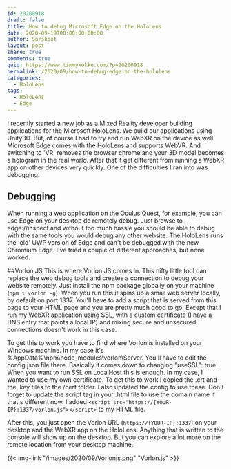 ```yaml
---
id: 20200918
draft: false
title: How to debug Microsoft Edge on the HoloLens
date: 2020-09-19T08:00:00+00:00
author: Sorskoot
layout: post
share: true
comments: true
guid: https://www.timmykokke.com/?p=20200918
permalink: /2020/09/how-to-debug-edge-on-the-hololens
categories:
  - HoloLens
tags:
  - HoloLens
  - Edge
---
```


I recently started a new job as a Mixed Reality developer building applications for the Microsoft HoloLens. We build our applications using Unity3D. But, of course I had to try and run WebXR on the device as well. Microsoft Edge comes with the HoloLens and supports WebVR. And switching to 'VR' removes the browser chrome and your 3D model becomes a hologram in the real world. After that it get different from running a WebXR app on other devices very quickly. One of the difficulties I ran into was debugging.

<!--  Intro -->

## Debugging
When running a web application on the Oculus Quest, for example, you can use Edge on your desktop de remotely debug. Just browse to edge://inspect and without too much hassle you should be able to debug with the same tools you would debug any other website. The HoloLens runs the 'old' UWP version of Edge and can't be debugged with the new Chromium Edge. I've tried a couple of different approaches, but none worked.

##Vorlon.JS
This is where Vorlon.JS comes in. This nifty little tool can replace the web debug tools and creates a connection to debug your website remotely. Just install the npm package globally on your machine (`npm i vorlon -g`). When you run this it spins up a small web server locally, by default on port 1337. You'll have to add a script that is served from this page to your HTML page and you are pretty much good to go. Except that I run my WebXR application using SSL, with a custom certificate (I have a DNS entry that points a local IP) and mixing secure and unsecured connections doesn't work in this case.

To get this to work you have to find where Vorlon is installed on your Windows machine. In my case it's %AppData%\npm\node_modules\vorlon\Server. You'll have to edit the config.json file there. Basically it comes down to changing "useSSL": true.
When you want to run SSL on LocalHost this is enough. In my case, I wanted to use my own certificate. To get this to work I copied the .crt and the .key files to the /cert folder. I also updated the config to use these. Don't forget to update the script tag in your .html file to use the domain name if that's different now. I added `<script src="https://{YOUR-IP}:1337/vorlon.js"></script>` to my HTML file.

After this, you just open the Vorlon URL (`https://{YOUR-IP}:1337`) on your desktop and the WebXR app on the HoloLens. Anything that is written to the console will show up on the desktop. But you can explore a lot more on the remote location from your desktop machine.

{{< img-link "/images/2020/09/Vorlonjs.png" "Vorlon.js" >}}
